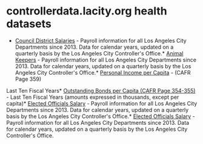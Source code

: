 # controllerdata.lacity.org health datasets
* [Council District Salaries](https://controllerdata.lacity.org/d/mzp6-sahv) - Payroll information for all Los Angeles City Departments since 2013. Data for calendar years, updated on a quarterly basis by the Los Angeles City Controller's Office.* [Animal Keepers](https://controllerdata.lacity.org/d/9tgc-5ri6) - Payroll information for all Los Angeles City Departments since 2013. Data for calendar years, updated on a quarterly basis by the Los Angeles City Controller's Office.* [Personal Income per Capita](https://controllerdata.lacity.org/d/yw5p-36js) - (CAFR Page 359)

Last Ten Fiscal Years* [Outstanding Bonds per Capita (CAFR Page 354-355)](https://controllerdata.lacity.org/d/jqd6-bdx9) - Last Ten Fiscal Years
(amounts expressed in thousands, except per capita)* [Elected Officials Salary](https://controllerdata.lacity.org/d/mhbm-r4sr) - Payroll information for all Los Angeles City Departments since 2013. Data for calendar years, updated on a quarterly basis by the Los Angeles City Controller's Office.* [Elected Officials Salary](https://controllerdata.lacity.org/d/mhbm-r4sr) - Payroll information for all Los Angeles City Departments since 2013. Data for calendar years, updated on a quarterly basis by the Los Angeles City Controller's Office.